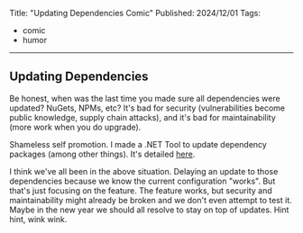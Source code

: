 Title: "Updating Dependencies Comic"
Published: 2024/12/01
Tags: 
- comic
- humor
---

## Updating Dependencies

Be honest, when was the last time you made sure all dependencies were updated? NuGets, NPMs, etc? It's bad for security (vulnerabilities become public knowledge, supply chain attacks), and it's bad for maintainability (more work when you do upgrade).

Shameless self promotion. I made a .NET Tool to update dependency packages (among other things). It's detailed <a href="https://programmeral.com/posts/20241103_CodeUpdater">here</a>.

I think we've all been in the above situation. Delaying an update to those dependencies because we know the current configuration "works". But that's just focusing on the feature. The feature works, but security and maintainability might already be broken and we don't even attempt to test it. Maybe in the new year we should all resolve to stay on top of updates. Hint hint, wink wink.
